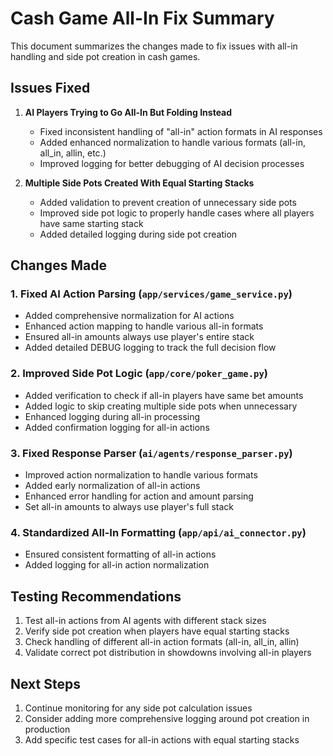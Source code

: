 # Cash Game All-In Fix Summary

This document summarizes the changes made to fix issues with all-in handling and side pot creation in cash games.

## Issues Fixed

1. **AI Players Trying to Go All-In But Folding Instead**
   - Fixed inconsistent handling of "all-in" action formats in AI responses
   - Added enhanced normalization to handle various formats (all-in, all_in, allin, etc.)
   - Improved logging for better debugging of AI decision processes

2. **Multiple Side Pots Created With Equal Starting Stacks**
   - Added validation to prevent creation of unnecessary side pots
   - Improved side pot logic to properly handle cases where all players have same starting stack
   - Added detailed logging during side pot creation

## Changes Made

### 1. Fixed AI Action Parsing (`app/services/game_service.py`)
- Added comprehensive normalization for AI actions
- Enhanced action mapping to handle various all-in formats
- Ensured all-in amounts always use player's entire stack
- Added detailed DEBUG logging to track the full decision flow

### 2. Improved Side Pot Logic (`app/core/poker_game.py`)
- Added verification to check if all-in players have same bet amounts
- Added logic to skip creating multiple side pots when unnecessary
- Enhanced logging during all-in processing
- Added confirmation logging for all-in actions

### 3. Fixed Response Parser (`ai/agents/response_parser.py`)
- Improved action normalization to handle various formats
- Added early normalization of all-in actions
- Enhanced error handling for action and amount parsing
- Set all-in amounts to always use player's full stack

### 4. Standardized All-In Formatting (`app/api/ai_connector.py`)
- Ensured consistent formatting of all-in actions
- Added logging for all-in action normalization

## Testing Recommendations

1. Test all-in actions from AI agents with different stack sizes
2. Verify side pot creation when players have equal starting stacks
3. Check handling of different all-in action formats (all-in, all_in, allin)
4. Validate correct pot distribution in showdowns involving all-in players

## Next Steps

1. Continue monitoring for any side pot calculation issues
2. Consider adding more comprehensive logging around pot creation in production
3. Add specific test cases for all-in actions with equal starting stacks